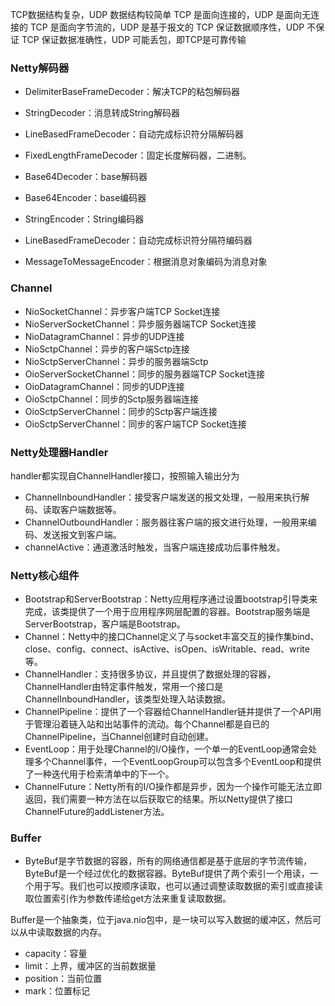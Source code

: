 
TCP数据结构复杂，UDP 数据结构较简单
TCP 是面向连接的，UDP 是面向无连接的
TCP 是面向字节流的，UDP 是基于报文的
TCP 保证数据顺序性，UDP 不保证
TCP 保证数据准确性，UDP 可能丢包，即TCP是可靠传输



### Netty解码器
* DelimiterBaseFrameDecoder：解决TCP的粘包解码器
* StringDecoder：消息转成String解码器
* LineBasedFrameDecoder：自动完成标识符分隔解码器
* FixedLengthFrameDecoder：固定长度解码器，二进制。
* Base64Decoder：base解码器

* Base64Encoder：base编码器
* StringEncoder：String编码器
* LineBasedFrameDecoder：自动完成标识符分隔符编码器
* MessageToMessageEncoder：根据消息对象编码为消息对象


### Channel
* NioSocketChannel：异步客户端TCP Socket连接
* NioServerSocketChannel：异步服务器端TCP Socket连接
* NioDatagramChannel：异步的UDP连接
* NioSctpChannel：异步的客户端Sctp连接
* NioSctpServerChannel：异步的服务器端Sctp
* OioServerSocketChannel：同步的服务器端TCP Socket连接
* OioDatagramChannel：同步的UDP连接
* OioSctpChannel：同步的Sctp服务器端连接
* OioSctpServerChannel：同步的Sctp客户端连接
* OioSctpServerChannel：同步的客户端TCP Socket连接


### Netty处理器Handler
handler都实现自ChannelHandler接口，按照输入输出分为
* ChannelInboundHandler：接受客户端发送的报文处理，一般用来执行解码、读取客户端数据等。
* ChannelOutboundHandler：服务器往客户端的报文进行处理，一般用来编码、发送报文到客户端。
* channelActive：通道激活时触发，当客户端连接成功后事件触发。

### Netty核心组件
* Bootstrap和ServerBootstrap：Netty应用程序通过设置bootstrap引导类来完成，该类提供了一个用于应用程序网层配置的容器。Bootstrap服务端是ServerBootstrap，客户端是Bootstrap。
* Channel：Netty中的接口Channel定义了与socket丰富交互的操作集bind、close、config、connect、isActive、isOpen、isWritable、read、write等。
* ChannelHandler：支持很多协议，并且提供了数据处理的容器，ChannelHandler由特定事件触发，常用一个接口是ChannelInboundHandler，该类型处理入站读数据。
* ChannelPipeline：提供了一个容器给ChannelHandler链并提供了一个API用于管理沿着链入站和出站事件的流动。每个Channel都是自已的ChannelPipeline，当Channel创建时自动创建。
* EventLoop：用于处理Channel的I/O操作，一个单一的EventLoop通常会处理多个Channel事件，一个EventLoopGroup可以包含多个EventLoop和提供了一种迭代用于检索清单中的下一个。
* ChannelFuture：Netty所有的I/O操作都是异步，因为一个操作可能无法立即返回，我们需要一种方法在以后获取它的结果。所以Netty提供了接口ChannelFuture的addListener方法。

### Buffer
* ByteBuf是字节数据的容器，所有的网络通信都是基于底层的字节流传输，ByteBuf是一个经过优化的数据容器。ByteBuf提供了两个索引一个用读，一个用于写。我们也可以按顺序读取，也可以通过调整读取数据的索引或直接读取位置索引作为参数传递给get方法来重复读取数据。

Buffer是一个抽象类，位于java.nio包中，是一块可以写入数据的缓冲区，然后可以从中读取数据的内存。
* capacity：容量
* limit：上界，缓冲区的当前数据量
* position：当前位置
* mark：位置标记